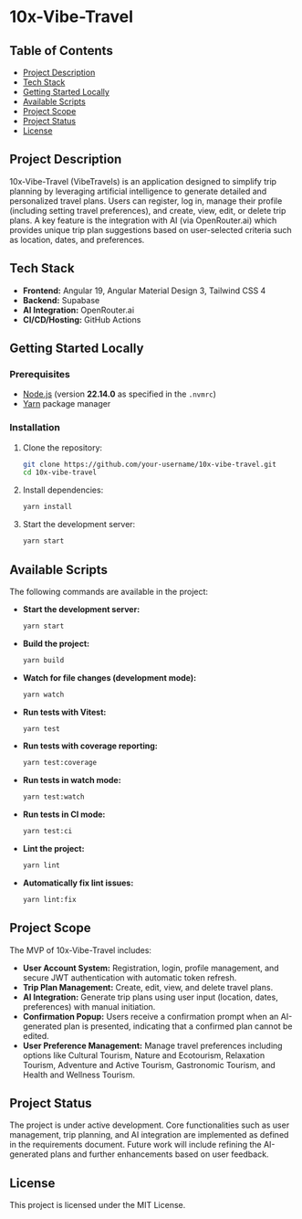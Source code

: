 # 10x-Vibe-Travel

## Table of Contents
- [Project Description](#project-description)
- [Tech Stack](#tech-stack)
- [Getting Started Locally](#getting-started-locally)
- [Available Scripts](#available-scripts)
- [Project Scope](#project-scope)
- [Project Status](#project-status)
- [License](#license)

## Project Description
10x-Vibe-Travel (VibeTravels) is an application designed to simplify trip planning by leveraging artificial intelligence to generate detailed and personalized travel plans. Users can register, log in, manage their profile (including setting travel preferences), and create, view, edit, or delete trip plans. A key feature is the integration with AI (via OpenRouter.ai) which provides unique trip plan suggestions based on user-selected criteria such as location, dates, and preferences.

## Tech Stack
- **Frontend:** Angular 19, Angular Material Design 3, Tailwind CSS 4
- **Backend:** Supabase
- **AI Integration:** OpenRouter.ai
- **CI/CD/Hosting:** GitHub Actions

## Getting Started Locally
### Prerequisites
- [Node.js](https://nodejs.org/) (version **22.14.0** as specified in the `.nvmrc`)
- [Yarn](https://yarnpkg.com/) package manager

### Installation
1. Clone the repository:
   ```bash
   git clone https://github.com/your-username/10x-vibe-travel.git
   cd 10x-vibe-travel
   ```

2. Install dependencies:
   ```bash
   yarn install
   ```

3. Start the development server:
   ```bash
   yarn start
   ```

## Available Scripts
The following commands are available in the project:

- **Start the development server:**
  ```bash
  yarn start
  ```

- **Build the project:**
  ```bash
  yarn build
  ```

- **Watch for file changes (development mode):**
  ```bash
  yarn watch
  ```

- **Run tests with Vitest:**
  ```bash
  yarn test
  ```

- **Run tests with coverage reporting:**
  ```bash
  yarn test:coverage
  ```

- **Run tests in watch mode:**
  ```bash
  yarn test:watch
  ```

- **Run tests in CI mode:**
  ```bash
  yarn test:ci
  ```

- **Lint the project:**
  ```bash
  yarn lint
  ```

- **Automatically fix lint issues:**
  ```bash
  yarn lint:fix
  ```

## Project Scope
The MVP of 10x-Vibe-Travel includes:

- **User Account System:** Registration, login, profile management, and secure JWT authentication with automatic token refresh.
- **Trip Plan Management:** Create, edit, view, and delete travel plans.
- **AI Integration:** Generate trip plans using user input (location, dates, preferences) with manual initiation.
- **Confirmation Popup:** Users receive a confirmation prompt when an AI-generated plan is presented, indicating that a confirmed plan cannot be edited.
- **User Preference Management:** Manage travel preferences including options like Cultural Tourism, Nature and Ecotourism, Relaxation Tourism, Adventure and Active Tourism, Gastronomic Tourism, and Health and Wellness Tourism.

## Project Status
The project is under active development. Core functionalities such as user management, trip planning, and AI integration are implemented as defined in the requirements document. Future work will include refining the AI-generated plans and further enhancements based on user feedback.

## License
This project is licensed under the MIT License.